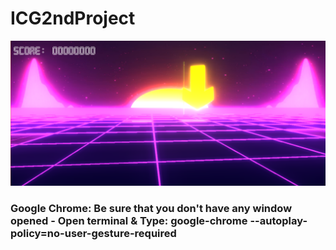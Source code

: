 # ICG2ndProject

<p align="center">
  <img width="2000" src="project/resources/readme.png">
</p>

### Google Chrome: Be sure that you don't have any window opened - Open terminal & Type: google-chrome --autoplay-policy=no-user-gesture-required
